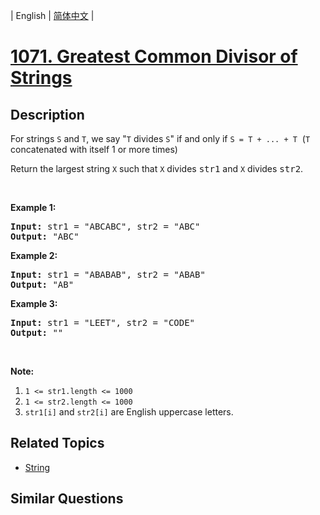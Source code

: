 
| English | [简体中文](README.md) |

# [1071. Greatest Common Divisor of Strings](https://leetcode-cn.com/problems/greatest-common-divisor-of-strings/)

## Description

<p>For strings <code>S</code> and <code>T</code>, we say &quot;<code>T</code> divides <code>S</code>&quot; if and only if <code>S = T + ... + T</code>&nbsp; (<code>T</code> concatenated with itself 1 or more times)</p>

<p>Return the largest string <code>X</code> such that <code>X</code> divides <font face="monospace">str1</font>&nbsp;and <code>X</code> divides <font face="monospace">str2</font>.</p>

<p>&nbsp;</p>

<p><strong>Example 1:</strong></p>

<pre>
<strong>Input: </strong>str1 = <span id="example-input-1-1">&quot;ABCABC&quot;</span>, str2 = <span id="example-input-1-2">&quot;ABC&quot;</span>
<strong>Output: </strong><span id="example-output-1">&quot;ABC&quot;</span>
</pre>

<p><strong>Example 2:</strong></p>

<pre>
<strong>Input: </strong>str1 = <span id="example-input-2-1">&quot;ABABAB&quot;</span>, str2 = <span id="example-input-2-2">&quot;ABAB&quot;</span>
<strong>Output: </strong><span id="example-output-2">&quot;AB&quot;</span>
</pre>

<p><strong>Example 3:</strong></p>

<pre>
<strong>Input: </strong>str1 = <span id="example-input-3-1">&quot;LEET&quot;</span>, str2 = <span id="example-input-3-2">&quot;CODE&quot;</span>
<strong>Output: </strong><span id="example-output-3">&quot;&quot;</span>
</pre>

<p>&nbsp;</p>

<p><strong>Note:</strong></p>

<ol>
	<li><code>1 &lt;= str1.length &lt;= 1000</code></li>
	<li><code>1 &lt;= str2.length &lt;= 1000</code></li>
	<li><code>str1[i]</code> and <code>str2[i]</code> are English uppercase letters.</li>
</ol>


## Related Topics

- [String](https://leetcode-cn.com/tag/string)

## Similar Questions


